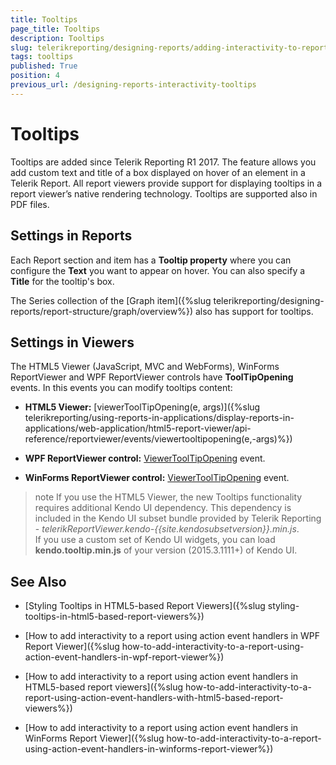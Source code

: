 ```yaml
---
title: Tooltips
page_title: Tooltips 
description: Tooltips
slug: telerikreporting/designing-reports/adding-interactivity-to-reports/tooltips
tags: tooltips
published: True
position: 4
previous_url: /designing-reports-interactivity-tooltips
---
```


# Tooltips

Tooltips are added since Telerik Reporting R1 2017. The feature allows you add custom text and title of a box displayed on hover of an element in a Telerik Report. All report viewers provide support for displaying tooltips in a report viewer’s native rendering technology. Tooltips are supported also in PDF files.       

## Settings in Reports

Each Report section and item has a __Tooltip property__  where you can configure the __Text__  you want to appear on hover. You can also specify a __Title__  for the tooltip's box.         

The Series collection of the [Graph item]({%slug telerikreporting/designing-reports/report-structure/graph/overview%}) also has support for tooltips.         

## Settings in Viewers

The HTML5 Viewer (JavaScript, MVC and WebForms), WinForms ReportViewer and WPF ReportViewer controls have __ToolTipOpening__  events. In this events you can modify tooltips content:         

* __HTML5 Viewer:__ [viewerToolTipOpening(e, args)]({%slug telerikreporting/using-reports-in-applications/display-reports-in-applications/web-application/html5-report-viewer/api-reference/reportviewer/events/viewertooltipopening(e,-args)%})

* __WPF ReportViewer control:__  [ViewerToolTipOpening](/reporting/api/Telerik.ReportViewer.Wpf.ReportViewer#Telerik_ReportViewer_Wpf_ReportViewer_ViewerToolTipOpening)  event.             

* __WinForms ReportViewer control:__  [ViewerToolTipOpening](/reporting/api/Telerik.ReportViewer.WinForms.ReportViewerBase#Telerik_ReportViewer_WinForms_ReportViewerBase_ViewerToolTipOpening)  event.             

>note If you use the HTML5 Viewer, the new Tooltips functionality requires additional Kendo UI dependency. This dependency is included in the Kendo UI subset bundle provided by Telerik Reporting -  *telerikReportViewer.kendo-{{site.kendosubsetversion}}.min.js*.  
>If you use a custom set of Kendo UI widgets, you can load  __kendo.tooltip.min.js__  of your version (2015.3.1111+) of Kendo UI.           

## See Also

 * [Styling Tooltips in HTML5-based Report Viewers]({%slug styling-tooltips-in-html5-based-report-viewers%})
 
 * [How to add interactivity to a report using action event handlers in WPF Report Viewer]({%slug how-to-add-interactivity-to-a-report-using-action-event-handlers-in-wpf-report-viewer%})
 
 * [How to add interactivity to a report using action event handlers in HTML5-based report viewers]({%slug how-to-add-interactivity-to-a-report-using-action-event-handlers-with-html5-based-report-viewers%})
 
 * [How to add interactivity to a report using action event handlers in WinForms Report Viewer]({%slug how-to-add-interactivity-to-a-report-using-action-event-handlers-in-winforms-report-viewer%})
